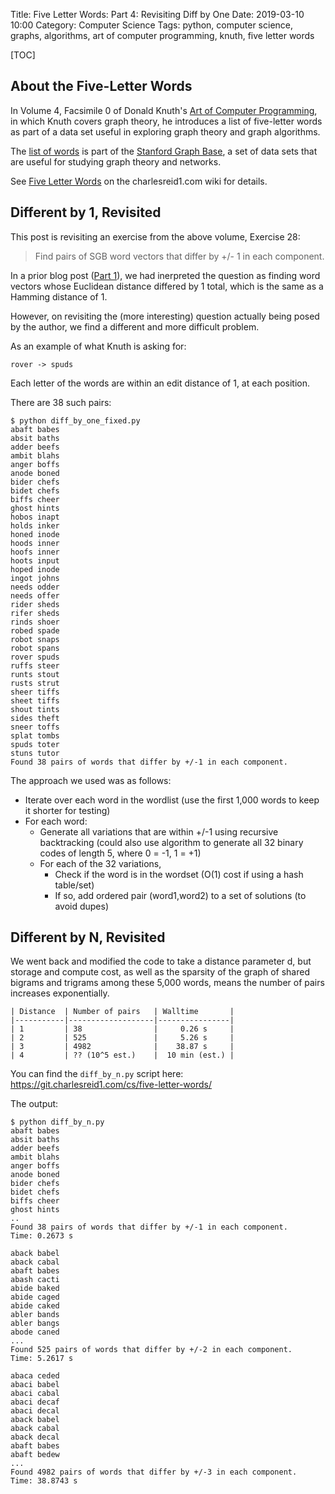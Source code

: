 Title: Five Letter Words: Part 4: Revisiting Diff by One
Date: 2019-03-10 10:00
Category: Computer Science
Tags: python, computer science, graphs, algorithms, art of computer programming, knuth, five letter words

[TOC]

## About the Five-Letter Words

In Volume 4, Facsimile 0 of Donald Knuth's <u>Art of Computer Programming</u>, 
in which Knuth covers graph theory, he introduces a list of five-letter words
as part of a data set useful in exploring graph theory and graph algorithms.

The [list of words](https://github.com/charlesreid1/five-letter-words/blob/master/sgb-words.txt) 
is part of the [Stanford Graph Base](http://www3.cs.stonybrook.edu/~algorith/implement/graphbase/implement.shtml), 
a set of data sets that are useful for studying graph theory and networks.

See [Five Letter Words](https://charlesreid1.com/wiki/Five_Letter_Words)
on the charlesreid1.com wiki for details.


## Different by 1, Revisited

This post is revisiting an exercise from the above volume,
Exercise 28:

> Find pairs of SGB word vectors that differ by
> +/- 1 in each component.

In a prior blog post ([Part 1](#)),
we had inerpreted the question as finding
word vectors whose Euclidean distance differed
by 1 total, which is the same as a Hamming
distance of 1.

However, on revisiting the (more interesting)
question actually being posed by the author,
we find a different and more difficult problem.

As an example of what Knuth is asking for:

```
rover -> spuds
```

Each letter of the words are within an edit
distance of 1, at each position.

There are 38 such pairs:

```
$ python diff_by_one_fixed.py
abaft babes
absit baths
adder beefs
ambit blahs
anger boffs
anode boned
bider chefs
bidet chefs
biffs cheer
ghost hints
hobos inapt
holds inker
honed inode
hoods inner
hoofs inner
hoots input
hoped inode
ingot johns
needs odder
needs offer
rider sheds
rifer sheds
rinds shoer
robed spade
robot snaps
robot spans
rover spuds
ruffs steer
runts stout
rusts strut
sheer tiffs
sheet tiffs
shout tints
sides theft
sneer toffs
splat tombs
spuds toter
stuns tutor
Found 38 pairs of words that differ by +/-1 in each component.
```

The approach we used was as follows:

- Iterate over each word in the wordlist
  (use the first 1,000 words to keep it
  shorter for testing)
- For each word:
  - Generate all variations that are within +/-1 
    using recursive backtracking (could also use
    algorithm to generate all 32 binary codes of 
    length 5, where 0 = -1, 1 = +1)
  - For each of the 32 variations,
    - Check if the word is in the wordset
      (O(1) cost if using a hash table/set)
    - If so, add ordered pair (word1,word2)
      to a set of solutions (to avoid dupes)

## Different by N, Revisited

We went back and modified the code to take a
distance parameter d, but storage and compute
cost, as well as the sparsity of the graph of
shared bigrams and trigrams among these 5,000
words, means the number of pairs increases 
exponentially.

```text
| Distance  | Number of pairs   | Walltime       |
|-----------|-------------------|----------------|
| 1         | 38                |     0.26 s     |
| 2         | 525               |     5.26 s     |
| 3         | 4982              |    38.87 s     |
| 4         | ?? (10^5 est.)    |  10 min (est.) |
```

You can find the `diff_by_n.py` script here:
<https://git.charlesreid1.com/cs/five-letter-words/>

The output:

```text
$ python diff_by_n.py
abaft babes
absit baths
adder beefs
ambit blahs
anger boffs
anode boned
bider chefs
bidet chefs
biffs cheer
ghost hints
..
Found 38 pairs of words that differ by +/-1 in each component.
Time: 0.2673 s

aback babel
aback cabal
abaft babes
abash cacti
abide baked
abide caged
abide caked
abler bands
abler bangs
abode caned
...
Found 525 pairs of words that differ by +/-2 in each component.
Time: 5.2617 s

abaca ceded
abaci babel
abaci cabal
abaci decaf
abaci decal
aback babel
aback cabal
aback decal
abaft babes
abaft bedew
...
Found 4982 pairs of words that differ by +/-3 in each component.
Time: 38.8743 s
```


